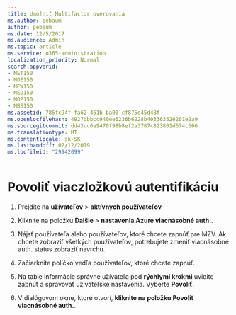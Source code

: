 ```yaml
---
title: Umožniť Multifactor overovania
ms.author: pebaum
author: pebaum
ms.date: 12/5/2017
ms.audience: Admin
ms.topic: article
ms.service: o365-administration
localization_priority: Normal
search.appverid:
- MET150
- MOE150
- MEW150
- MED150
- MOP150
- MBS150
ms.assetid: 785fc94f-fa62-461b-ba00-cf875e45d48f
ms.openlocfilehash: 4927bbbcc940ee5236b6228b403363526201e2a9
ms.sourcegitcommit: dd43cc0a9470f98b8ef2a3787c823801d674c666
ms.translationtype: MT
ms.contentlocale: sk-SK
ms.lasthandoff: 02/12/2019
ms.locfileid: "29942099"
---
```

# <a name="enable-multi-factor-authentication"></a>Povoliť viaczložkovú autentifikáciu

1. Prejdite na **užívateľov** \> **aktívnych používateľov**
    
2. Kliknite na položku **Ďalšie** \> **nastavenia Azure viacnásobné auth.**. 
    
3. Nájsť používateľa alebo používateľov, ktoré chcete zapnúť pre MZV. Ak chcete zobraziť všetkých používateľov, potrebujete zmeniť viacnásobné auth. status zobraziť navrchu.
    
4. Začiarknite políčko vedľa používateľov, ktoré chcete zapnúť.
    
5.  Na table informácie správne užívateľa pod **rýchlymi krokmi** uvidíte zapnúť a spravovať užívateľské nastavenia. Vyberte **Povoliť**. 
    
6. V dialógovom okne, ktoré otvorí, **kliknite na položku Povoliť viacnásobné auth.**. 
    


